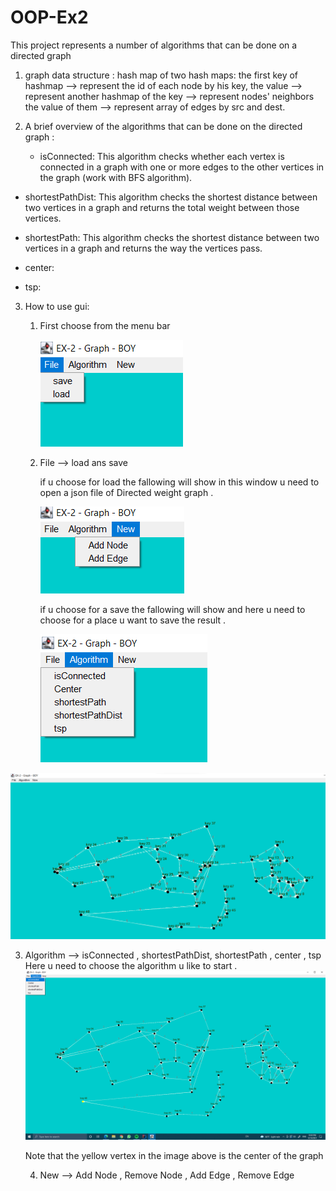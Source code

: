 # OOP-Ex2

This project represents a number of algorithms that can be done on a directed graph


1. graph data structure :
    hash map of two hash maps:
    the first key of hashmap --> represent the id of each node by his key,
    the value --> represent another hashmap of the key --> represent nodes' neighbors
    the value of them --> represent array of edges by src and dest.

2. A brief overview of the algorithms that can be done on the directed graph  :
   - isConnected:
     This algorithm checks whether each vertex is connected in a graph
     with one or more edges to the other vertices in the graph
     (work with BFS algorithm).

     
  - shortestPathDist:
    This algorithm checks the shortest distance between two vertices in a graph
    and returns the total weight between those vertices.
  

  - shortestPath:
    This algorithm checks the shortest distance between two vertices in a graph and
    returns the way the vertices pass.

    
  - center: 


  - tsp:
    
    
3. How to use gui: 

    1. First choose from the menu bar  
       
       ![img_2.png](img_2.png)
       
    2. File --> load ans save
            
        if u choose for load the fallowing will show 
        in this window u need to open a json file of Directed weight graph .
       
       ![img_3.png](img_3.png)
       
       if u choose for a save  the fallowing will  show 
       and here u need to choose for a place u want to save the result .
       
          ![img_4.png](img_4.png)
       



![img_5.png](img_5.png)

3. Algorithm --> isConnected ,  shortestPathDist, shortestPath , center , tsp
    Here u need to choose the algorithm u like to start .  
      ![img_7.png](img_7.png)

    Note that the yellow vertex in the image above is the center of the graph    

    
    
    4. New --> Add Node , Remove Node , Add Edge  , Remove Edge
        
    
    


      
 




